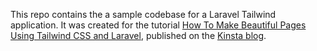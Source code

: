 This repo contains the a sample codebase for a Laravel Tailwind application. It was created for the tutorial [How To Make Beautiful Pages Using Tailwind CSS and Laravel](), published on the [Kinsta blog](https://kinsta.com/blog/).
